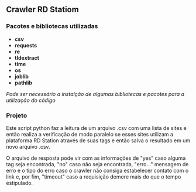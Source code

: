 ## Crawler RD Statiom
### Pacotes e bibliotecas utilizadas
- **csv**
- **requests**
- **re**
- **tldextract**
- **time**
- **os**
- **joblib**
- **pathlib**

_Pode ser necessário a instalção de algumas bibliotecas e pacotes para a utilização do código_

### Projeto

Este script python faz a leitura de um arquivo .csv com uma lista de sites e então realiza a verificação de modo paralelo se esses sites utilizam a plataforma RD Station através de suas tags e então salva o resultado em um novo arquivo .csv. 

O arquivo de resposta pode vir com as informações de "yes" caso alguma tag seja encontrada, "no" caso não seja encontrada, "erro..." mensagem de erro e o tipo do erro caso o crawler não consiga estabelecer contato com o link e, por fim, "timeout" caso a requisição demore mais do que o tempo estipulado.
